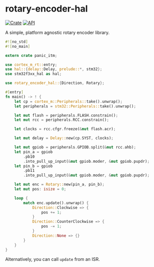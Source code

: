 # rotary-encoder-hal

[![Crate](https://img.shields.io/crates/v/rotary-encoder-hal.svg)](https://crates.io/crates/rotary-encoder-hal)
[![API](https://docs.rs/rotary-encoder-hal/badge.svg)](https://docs.rs/rotary-encoder-hal)

A simple, platform agnostic rotary encoder library.

```rust
#![no_std]
#![no_main]

extern crate panic_itm;

use cortex_m_rt::entry;
use hal::{delay::Delay, prelude::*, stm32};
use stm32f3xx_hal as hal;

use rotary_encoder_hal::{Direction, Rotary};

#[entry]
fn main() -> ! {
    let cp = cortex_m::Peripherals::take().unwrap();
    let peripherals = stm32::Peripherals::take().unwrap();

    let mut flash = peripherals.FLASH.constrain();
    let mut rcc = peripherals.RCC.constrain();

    let clocks = rcc.cfgr.freeze(&mut flash.acr);

    let mut delay = Delay::new(cp.SYST, clocks);

    let mut gpiob = peripherals.GPIOB.split(&mut rcc.ahb);
    let pin_a = gpiob
        .pb10
        .into_pull_up_input(&mut gpiob.moder, &mut gpiob.pupdr);
    let pin_b = gpiob
        .pb11
        .into_pull_up_input(&mut gpiob.moder, &mut gpiob.pupdr);

    let mut enc = Rotary::new(pin_a, pin_b);
    let mut pos: isize = 0;

    loop {
        match enc.update().unwrap() {
            Direction::Clockwise => {
                pos += 1;
            }
            Direction::CounterClockwise => {
                pos -= 1;
            }
            Direction::None => {}
        }
    }
}
```

Alternatively, you can call `update` from an ISR.
